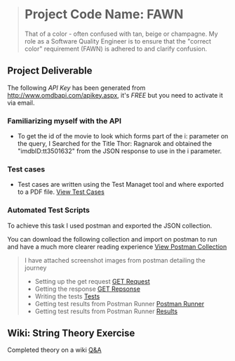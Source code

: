 
># **Project Code Name: FAWN**
>That of a color - often confused with tan, beige or champagne. My role as a Software Quality Engineer is to ensure that the "correct color" requirement (FAWN) is adhered to and clarify confusion.

## Project Deliverable

The following _API Key_ has been generated from http://www.omdbapi.com/apikey.aspx, it's _FREE_ but you need to activate it via email.

### Familiarizing myself with the API

- To get the id of the movie to look which forms part of the i: parameter on the query, I Searched for the Title Thor: Ragnarok and obtained the "imdbID:tt3501632" from the JSON response to use in the i parameter.


### **Test cases**
- Test cases are written using the Test Managet tool and where exported to a PDF file.
[View Test Cases](https://github.com/xolisas/Fawn/blob/master/Test%20suite_%20Thor_%20Ragnarok%20(Suite%20ID_%203).pdf)

### Automated Test Scripts
To achieve this task I used postman and exported the JSON collection.

You can download the following collection and import on postman to run and have a much more clearer reading experience [View Postman Collection](https://github.com/xolisas/Fawn/blob/master/LisaTestsThorMovie.postman_collection.json)

> I have attached screenshot images from postman detailing the journey
> - Setting up the get request [GET Request](https://github.com/xolisas/Fawn/blob/master/Images/GETRequest.PNG)
>- Getting the response [GET Repsonse](https://github.com/xolisas/Fawn/blob/master/Images/GETResponse.PNG)
>- Writing the tests [Tests](https://github.com/xolisas/Fawn/blob/master/Images/PostmanTests.PNG)
>- Getting test results from Postman Runner [Postman Runner](https://github.com/xolisas/Fawn/blob/master/Images/PostmanRunner.PNG)
>- Getting test results from Postman Runner [Results](https://github.com/xolisas/Fawn/blob/master/Images/TestResults.PNG)


## Wiki: String Theory Exercise
Completed theory on a wiki [Q&A](https://github.com/xolisas/Fawn/wiki/QE-Analyst)
